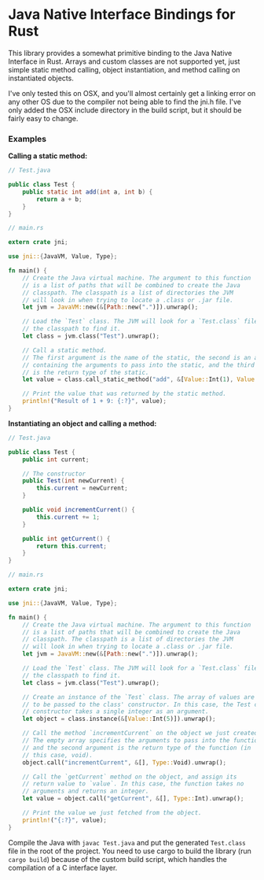 
Java Native Interface Bindings for Rust
=======================================

This library provides a somewhat primitive binding to the Java Native Interface in Rust. Arrays and custom classes are not supported yet, just simple static method calling, object instantiation, and method calling on instantiated objects.

I've only tested this on OSX, and you'll almost certainly get a linking error on any other OS due to the compiler not being able to find the jni.h file. I've only added the OSX include directory in the build script, but it should be fairly easy to change.

### Examples

**Calling a static method:**

```java
// Test.java

public class Test {
	public static int add(int a, int b) {
		return a + b;
	}
}
```

```rust
// main.rs

extern crate jni;

use jni::{JavaVM, Value, Type};

fn main() {
	// Create the Java virtual machine. The argument to this function
	// is a list of paths that will be combined to create the Java
	// classpath. The classpath is a list of directories the JVM
	// will look in when trying to locate a .class or .jar file.
	let jvm = JavaVM::new(&[Path::new(".")]).unwrap();

	// Load the `Test` class. The JVM will look for a `Test.class` file in
	// the classpath to find it.
	let class = jvm.class("Test").unwrap();

	// Call a static method.
	// The first argument is the name of the static, the second is an array
	// containing the arguments to pass into the static, and the third
	// is the return type of the static.
	let value = class.call_static_method("add", &[Value::Int(1), Value::Int(9)], Type::Int).unwrap();

	// Print the value that was returned by the static method.
	println!("Result of 1 + 9: {:?}", value);
}
```

**Instantiating an object and calling a method:**

```java
// Test.java

public class Test {
	public int current;

	// The constructor
	public Test(int newCurrent) {
		this.current = newCurrent;
	}

	public void incrementCurrent() {
		this.current += 1;
	}

	public int getCurrent() {
		return this.current;
	}
}
```

```rust
// main.rs

extern crate jni;

use jni::{JavaVM, Value, Type};

fn main() {
	// Create the Java virtual machine. The argument to this function
	// is a list of paths that will be combined to create the Java
	// classpath. The classpath is a list of directories the JVM
	// will look in when trying to locate a .class or .jar file.
	let jvm = JavaVM::new(&[Path::new(".")]).unwrap();

	// Load the `Test` class. The JVM will look for a `Test.class` file in
	// the classpath to find it.
	let class = jvm.class("Test").unwrap();

	// Create an instance of the `Test` class. The array of values are the arguments
	// to be passed to the class' constructor. In this case, the Test class'
	// constructor takes a single integer as an argument.
	let object = class.instance(&[Value::Int(5)]).unwrap();

	// Call the method `incrementCurrent` on the object we just created.
	// The empty array specifies the arguments to pass into the function,
	// and the second argument is the return type of the function (in
	// this case, void).
	object.call("incrementCurrent", &[], Type::Void).unwrap();

	// Call the `getCurrent` method on the object, and assign its
	// return value to `value`. In this case, the function takes no
	// arguments and returns an integer.
	let value = object.call("getCurrent", &[], Type::Int).unwrap();

	// Print the value we just fetched from the object.
	println!("{:?}", value);
}
```

Compile the Java with `javac Test.java` and put the generated `Test.class` file in the root of the project. You need to use cargo to build the library (run `cargo build`) because of the custom build script, which handles the compilation of a C interface layer.
